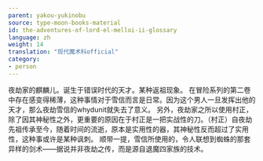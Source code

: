 ```yaml
---
parent: yakou-yukinobu
source: type-moon-books-material
id: the-adventures-of-lord-el-melloi-ii-glossary
language: zh
weight: 14
translation: "现代魔术科official"
category:
- person
---
```


夜劫家的麒麟儿。诞生于错误时代的天才。某种返祖现象。
在冒险系列的第二卷中存在感变得稀薄，这种事情对于雪信而言是日常。因为这个男人一旦发挥出他的天才，那么夜劫雪信的whydunit就失去了意义。
另外，夜劫家之所以使用村正，除了因其神秘性之外，更重要的原因在于村正是一把实战性的刀。（村正）自夜劫先祖传承至今，随着时间的流逝，原本是实用性的器，其神秘性反而超过了实用性，这种事或许是某种讽刺。
顺带一提，雪信所使用的，令人联想到蜘蛛的那套异样的剑术——据说并非夜劫之传，而是源自退魔四家族的技术。
